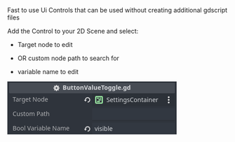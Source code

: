 Fast to use Ui Controls that can be used without creating additional gdscript files

Add the Control to your 2D Scene and select:
 - Target node to edit
 - OR custom node path to search for
   
 - variable name to edit

![image](https://github.com/TD-Dan/godot-advanced-ui-controls/blob/main/doc/Screenshot_ui.png)
